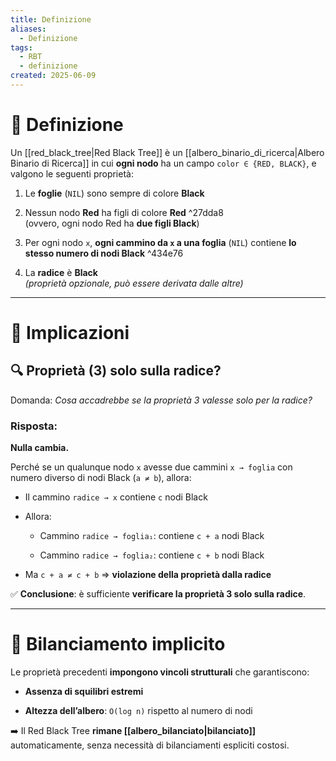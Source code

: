 ```yaml
---
title: Definizione
aliases:
  - Definizione
tags:
  - RBT
  - definizione
created: 2025-06-09
---
```

# 📌 Definizione

Un [[red_black_tree|Red Black Tree]] è un [[albero_binario_di_ricerca|Albero Binario di Ricerca]] in cui **ogni nodo** ha un campo `color ∈ {RED, BLACK}`, e valgono le seguenti proprietà:

1. Le **foglie** (`NIL`) sono sempre di colore **Black**
    
2. Nessun nodo **Red** ha figli di colore **Red** ^27dda8  
    (ovvero, ogni nodo Red ha **due figli Black**)
    
3. Per ogni nodo `x`, **ogni cammino da `x` a una foglia** (`NIL`) contiene **lo stesso numero di nodi Black** ^434e76
    
4. La **radice** è **Black**  
    _(proprietà opzionale, può essere derivata dalle altre)_


---

# 📌 Implicazioni

## 🔍 Proprietà (3) solo sulla radice?

Domanda: _Cosa accadrebbe se la proprietà 3 valesse solo per la radice?_

### Risposta:

**Nulla cambia.**

Perché se un qualunque nodo `x` avesse due cammini `x → foglia` con numero diverso di nodi Black (`a ≠ b`), allora:

- Il cammino `radice → x` contiene `c` nodi Black
    
- Allora:
    
    - Cammino `radice → foglia₁`: contiene `c + a` nodi Black
        
    - Cammino `radice → foglia₂`: contiene `c + b` nodi Black
        
- Ma `c + a ≠ c + b` ⇒ **violazione della proprietà dalla radice**
    

✅ **Conclusione**: è sufficiente **verificare la proprietà 3 solo sulla radice**.


---

# 📐 Bilanciamento implicito

Le proprietà precedenti **impongono vincoli strutturali** che garantiscono:

- **Assenza di squilibri estremi**
    
- **Altezza dell’albero**: `O(log n)` rispetto al numero di nodi
    

➡️ Il Red Black Tree **rimane [[albero_bilanciato|bilanciato]]** automaticamente, senza necessità di bilanciamenti espliciti costosi.